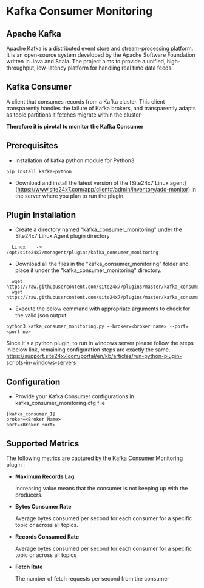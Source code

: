 # **Kafka Consumer Monitoring**

## Apache Kafka

Apache Kafka is a distributed event store and stream-processing platform. It is an open-source system developed by the Apache Software Foundation written in Java and Scala. The project aims to provide a unified, high-throughput, low-latency platform for handling real time data feeds.

## Kafka Consumer

A client that consumes records from a Kafka cluster. This client transparently handles the failure of Kafka brokers, and transparently adapts as topic partitions it fetches migrate within the cluster

**Therefore it is pivotal to monitor the Kafka Consumer**

## Prerequisites
 - Installation of kafka python module for Python3
```
pip install kafka-python
```

 - Download and install the latest version of the [Site24x7 Linux agent] (https://www.site24x7.com/app/client#/admin/inventory/add-monitor) in the server where you plan to run the plugin.

## Plugin Installation

- Create a directory named "kafka_consumer_monitoring" under the Site24x7 Linux Agent plugin directory

```
  Linux    ->   /opt/site24x7/monagent/plugins/kafka_consumer_monitoring
```

 - Download all the files in the "kafka_consumer_monitoring" folder and place it under the "kafka_consumer_monitoring" directory. 

```
  wget https://raw.githubusercontent.com/site24x7/plugins/master/kafka_consumer_monitoring/kafka_consumer_monitoring.py
  wget https://raw.githubusercontent.com/site24x7/plugins/master/kafka_consumer_monitoring/kafka_consumer_monitoring.cfg
```

- Execute the below command with appropriate arguments to check for the valid json output:

```
python3 kafka_consumer_monitoring.py --broker=<broker name> --port=<port no>
```
Since it's a python plugin, to run in windows server please follow the steps in below link, remaining configuration steps are exactly the same.
https://support.site24x7.com/portal/en/kb/articles/run-python-plugin-scripts-in-windows-servers


## Configuration

- Provide your Kafka Consumer configurations in kafka_consumer_monitoring.cfg file

```
[kafka_consumer_1]
broker=<Broker Name>
port=<Broker Port>

```

## Supported Metrics
The following metrics are captured by the Kafka Consumer Monitoring plugin :

- **Maximum Records Lag**

	Increasing value means that the consumer is not keeping up with the producers.

- **Bytes Consumer Rate**

  Average bytes consumed per second for each consumer for a specific topic or   	  across all  topics.

- **Records Consumed Rate**

   Average bytes consumed per second for each consumer for a specific topic or    across all topics

- **Fetch Rate**

	The number of fetch requests per second from the consumer

